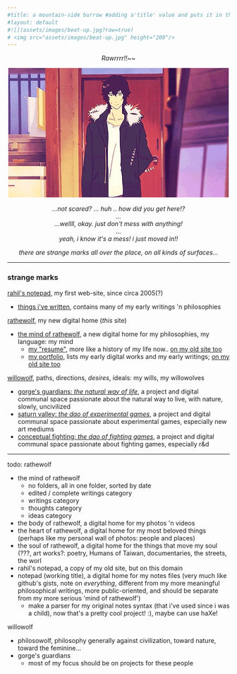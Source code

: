 ```yaml
---
#title: a mountain-side burrow #adding a'title' value and puts it in the h1, nav bar, and seo
#layout: default
#![](assets/images/beat-up.jpg?raw=true)
# <img src="assets/images/beat-up.jpg" height="200"/>
---
```

<div style="text-align: center;" markdown="1">

*Rawrrrr!!*~~  

![](assets/images/expressionless.jpg?raw=true)

*...not scared? ... huh .. how did you get here!?*  
*...*  
*...wellll, okay. just don't mess with anything!*  
*...*  
*yeah, i know it's a mess! i just moved in!!*  

*there are strange marks all over the place, on all kinds of surfaces...*

</div>

---

### strange marks

[rahil's notepad](https://rahilpatel.com), my first web-site, since circa 2005(?)  
  - [things i've written](https://rahilpatel.com/blog/things-ive-written), contains many of my early writings 'n philosophies  
  
[rathewolf](https://rathewolf.com), my new digital home (*this* site)
  - [the mind of rathewolf](https://mind.rathewolf.com), a new digital home for my philosophies, my language: my mind  
    - [my "resume"](https://mind.rathewolf.com/resume), more like a history of my life now.. [on my old site too](https://rahilpatel.com/resume)
    - [my portfolio](https://mind.rathewolf.com/portfolio), lists my early digital works and my early writings; [on my old site too](https://rahilpatel.com/portfolio)  
  
[willowolf](https://willowolf.com), paths, directions, *desires*, ideals: my wills, my willowolves
  - [gorge's guardians: *the natural way of life*](https://natural.willowolf.com/), a project and digital communal space passionate about the natural way to live, with nature, slowly, uncivilized  
  - [saturn valley: *the dao of experimental games*](https://experimental.willowolf.com), a project and digital communal space passionate about experimental games, especially new art mediums  
  - [conceptual fighting: *the dao of fighting games*](https://fighting.willowolf.com), a project and digital communal space passionate about fighting games, especially r&d
  
---

todo:
rathewolf
  - the mind of rathewolf
    - no folders, all in one folder, sorted by date
    - edited / complete writings category
    - writings category
    - thoughts category
    - ideas category
  - the body of rathewolf, a digital home for my photos 'n videos
  - the heart of rathewolf, a digital home for my most beloved things (perhaps like my personal wall of photos: people and places)
  - the soul of rathewolf, a digital home for the things that move my soul (???, art works?: poetry, Humans of Taiwan, documentaries, the streets, the worl
  - rahil's notepad, a copy of my old site, but on this domain
  - notepad (working title), a digital home for my notes files (very much like github's gists, note on *everything*, different from my more meaningful philosophical writings, more public-oriented, and should be separate from my more serious 'mind of rathewolf')
    - make a parser for my original notes syntax (that i've used since i was a child), now that's a pretty cool project! :), maybe can use haXe!

willowolf
  - philosowolf, philosophy generally against civilization, toward nature, toward the feminine...
  - gorge's guardians
    - most of my focus should be on projects for these people
